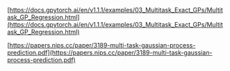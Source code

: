 [https://docs.gpytorch.ai/en/v1.1.1/examples/03_Multitask_Exact_GPs/Multitask_GP_Regression.html](https://docs.gpytorch.ai/en/v1.1.1/examples/03_Multitask_Exact_GPs/Multitask_GP_Regression.html)

[https://papers.nips.cc/paper/3189-multi-task-gaussian-process-prediction.pdf](https://papers.nips.cc/paper/3189-multi-task-gaussian-process-prediction.pdf)

